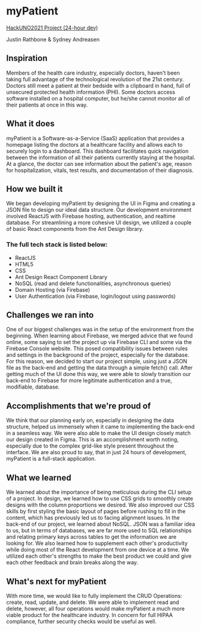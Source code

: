 # myPatient
[HackUNO2021 Project (24-hour dev)](https://mypatienthackuno1021.web.app/)

Justin Rathbone & Sydney Andreasen

## Inspiration
Members of the health care industry, especially doctors, haven't been taking full advantage of the technological revolution of the 21st century. Doctors still meet a patient at their bedside with a clipboard in hand, full of unsecured protected health information (PHI). Some doctors access software installed on a hospital computer, but he/she cannot monitor all of their patients at once in this way.

## What it does
myPatient is a Software-as-a-Service (SaaS) application that provides a homepage listing the doctors at a healthcare facility and allows each to securely login to a dashboard. This dashboard facilitates quick navigation between the information of all their patients currently staying at the hospital. At a glance, the doctor can see information about the patient's age, reason for hospitalization, vitals, test results, and documentation of their diagnosis.

## How we built it
We began developing myPatient by designing the UI in Figma and creating a JSON file to design our ideal data structure. Our development environment involved ReactJS with Firebase hosting, authentication, and realtime database. For streamlining a more cohesive UI design, we utilized a couple of basic React components from the Ant Design library.

### The full tech stack is listed below:
 - ReactJS
 - HTML5
 - CSS
 - Ant Design React Component Library
 - NoSQL (read and delete functionalities, asynchronous queries)
 - Domain Hosting (via Firebase)
 - User Authentication (via Firebase, login/logout using passwords)

## Challenges we ran into
One of our biggest challenges was in the setup of the environment from the beginning. When learning about Firebase, we merged advice that we found online, some saying to set the project up via Firebase CLI and some via the Firebase Console website. This posed compatibility issues between rules and settings in the background of the project, especially for the database. For this reason, we decided to start our project simple, using just a JSON file as the back-end and getting the data through a simple fetch() call. After getting much of the UI done this way, we were able to slowly transition our back-end to Firebase for more legitimate authentication and a true, modifiable, database.

## Accomplishments that we're proud of
We think that our planning early on, especially in designing the data structure, helped us immensely when it came to implementing the back-end in a seamless way. We were also able to make the UI design closely match our design created in Figma. This is an accomplishment worth noting, especially due to the complex grid-like style present throughout the interface. We are also proud to say, that in just 24 hours of development, myPatient is a full-stack application.

## What we learned
We learned about the importance of being meticulous during the CLI setup of a project. In design, we learned how to use CSS grids to smoothly create designs with the column proportions we desired. We also improved our CSS skills by first styling the basic layout of pages before rushing to fill in the content, which has previously led us to facing alignment issues. In the back-end of our project, we learned about NoSQL. JSON was a familiar idea to us, but in terms of databases, we are far more used to SQL relationships and relating primary keys across tables to get the information we are looking for. We also learned how to supplement each other's productivity while doing most of the React development from one device at a time. We utilized each other's strengths to make the best product we could and give each other feedback and brain breaks along the way.

## What's next for myPatient
With more time, we would like to fully implement the CRUD Operations: create, read, update, and delete. We were able to implement read and delete, however, all four operations would make myPatient a much more viable product for the healthcare industry. In concern for full HIPAA compliance, further security checks would be useful as well.
